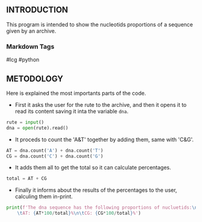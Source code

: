 ## INTRODUCTION
This program is intended to show the nucleotids proportions of a sequence given by an archive.

### Markdown Tags
#lcg #python

## METODOLOGY
Here is explained the most importants parts of the code.

- First it asks the user for the rute to the archive, and then it opens it to read its content saving it inta the variable `dna`.
```python
rute = input()
dna = open(rute).read()
```
- It proceds to count the 'A&T' together by adding them, same with 'C&G'.
```python
AT = dna.count('A') + dna.count('T')
CG = dna.count('C') + dna.count('G')
```
- It adds them all to get the total so it can calculate percentages.
```python
total = AT + CG
```
- Finally it informs about the results of the percentages to the user, calculing them in-print.
```python
print(f'The dna sequence has the following proportions of nucluetids:\n\
    \tAT: {AT*100/total}%\n\tCG: {CG*100/total}%')
```